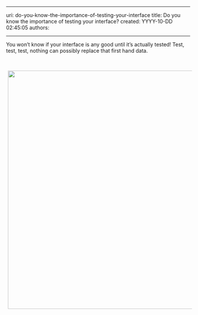 

---
uri: do-you-know-the-importance-of-testing-your-interface
title: Do you know the importance of testing your interface?
created: YYYY-10-DD 02:45:05
authors:

---




<span class='intro'> 

<p class="MsoListParagraph">You won’t know if your interface is any good until it’s
actually tested! Test, test, test, nothing can possibly replace that first hand
data.</p>

 </span>

<p>​<img alt="" style="margin&#58;5px;width&#58;650px;" /><img src="/PublishingImages/UsabilityTesting.jpg" alt="" style="margin&#58;5px;width&#58;650px;" /></p>


